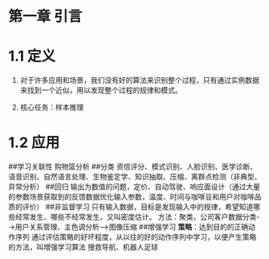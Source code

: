 # 第一章 引言

# 1.1 定义 

1. 对于许多应用和场景，我们没有好的算法来识别整个过程，只有通过实例数据来找到一个近似，用以发现整个过程的规律和模式。

2. 核心任务：样本推理

# 1.2 应用
##学习关联性
    购物篮分析
##分类
    资信评分、模式识别、人脸识别、医学诊断、语音识别、自然语言处理、生物鉴定学、知识抽取、压缩、离群点检测（非典型、异常分析）
##回归
    输出为数值的问题，定价、自动驾驶、响应面设计（通过大量的参数场景获取到的反馈数据优化输入参数，温度、时间与咖啡豆和用户对咖啡品质的评价）
##非监督学习
    只有输入数据，目标是发现输入中的规律，希望知道哪些经常发生、哪些不经常发生，又叫密度估计。
    方法：聚类，公司客户数据分类-->用户关系管理、主色调分析-->图像压缩
##增强学习
    **策略**：达到目的的正确动作序列
    通过评估策略的好坏程度，从以往的好的动作序列中学习，以便产生策略的方法，叫增强学习算法
    搜救导航、机器人足球


